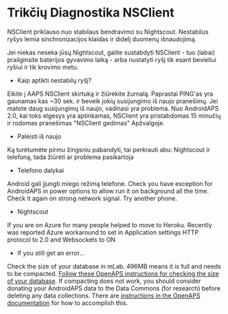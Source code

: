 # Trikčių Diagnostika NSClient

NSClient priklauso nuo stabilaus bendravimo su Nightscout. Nestabilus ryšys lemia sinchronizacijos klaidas ir didelį duomenų išnaudojimą.

Jei niekas neseka jūsų Nightscout, galite sustabdyti NSClient - tuo (labai) prailginsite baterijos gyvavimo laiką - arba nustatyti ryšį tik esant bevieliui ryšiui ir tik krovimo metu.

* Kaip aptikti nestabilų ryšį?

Eikite į AAPS NSClient skirtuką ir žiūrėkite žurnalą. Paprastai PING'as yra gaunamas kas ~30 sek. ir beveik jokių susijungimo iš naujo pranešimų. Jei matote daug susijungimų iš naujo, vadinasi yra problema. Nuo AndroidAPS 2.0, kai toks elgesys yra aptinkamas, NSClient yra pristabdomas 15 minučių ir rodomas pranešimas "NSClient gedimas" Apžvalgoje.

* Paleisti iš naujo

Ką turėtumėte pirmu žingsniu pabandyti, tai perkrauti abu: Nightscout ir telefoną, tada žiūrėti ar problema pasikartoja

* Telefono dalykai

Android gali įjungti miego režimą telefone. Check you have exception for AndroidAPS in power options to allow run it on background all the time. Check it again on strong network signal. Try another phone.

* Nightscout

If you are on Azure for many people helped to move to Heroku. Recently was reported Azure workaround to set in Application settings HTTP protocol to 2.0 and Websockets to ON

* If you still get an error...

Check the size of your database in mLab. 496MB means it is full and needs to be compacted. [Follow these OpenAPS instructions for checking the size of your database](https://openaps.readthedocs.io/en/latest/docs/Troubleshooting/Rig-NS-communications-troubleshooting.html#mlab-maintenance). If compacting does not work, you should consider donating your AndroidAPS data to the Data Commons (for research) before deleting any data collections. There are [instructions in the OpenAPS documentation](https://openaps.readthedocs.io/en/latest/docs/Give%20Back-Pay%20It%20Forward/data-commons-data-donation.html) for how to accomplish this.